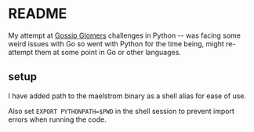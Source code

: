 # README

My attempt at [Gossip Glomers](https://fly.io/dist-sys/) challenges in Python -- was facing some weird issues with Go so went with Python for the time being,
might re-attempt them at some point in Go or other languages.

## setup

I have added path to the maelstrom binary as a shell alias for ease of use.

Also set `EXPORT PYTHONPATH=$PWD` in the shell session to prevent import errors when running the code.
